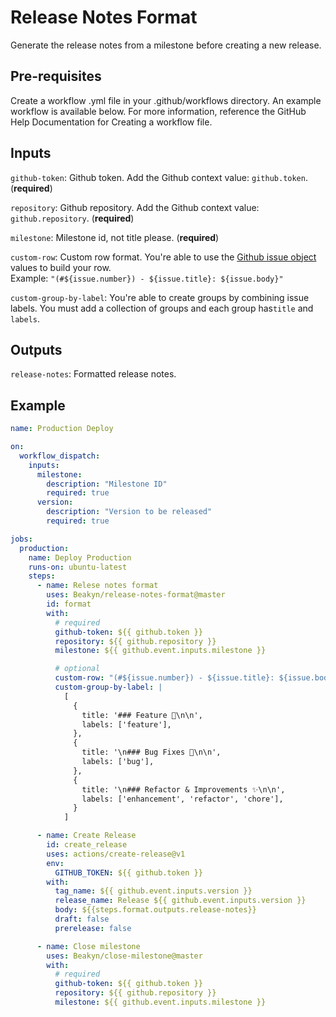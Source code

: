 # Release Notes Format

Generate the release notes from a milestone before creating a new release.

## Pre-requisites

Create a workflow .yml file in your .github/workflows directory. An example workflow is available below. For more information, reference the GitHub Help Documentation for Creating a workflow file.

## Inputs

`github-token`: Github token. Add the Github context value: `github.token`. (**required**)

`repository`: Github repository. Add the Github context value: `github.repository`. (**required**)

`milestone`: Milestone id, not title please. (**required**)

`custom-row`: Custom row format. You're able to use the [Github issue object](https://docs.github.com/en/free-pro-team@latest/rest/reference/issues#get-an-issue) values ​​to build your row.\
Example: `"(#${issue.number}) - ${issue.title}: ${issue.body}"`

`custom-group-by-label`: You're able to create groups by combining issue labels. You must add a collection of groups and each group has`title` and `labels`.

## Outputs

`release-notes`: Formatted release notes.

## Example

```yaml
name: Production Deploy

on:
  workflow_dispatch:
    inputs:
      milestone:
        description: "Milestone ID"
        required: true
      version:
        description: "Version to be released"
        required: true

jobs:
  production:
    name: Deploy Production
    runs-on: ubuntu-latest
    steps:
      - name: Relese notes format
        uses: Beakyn/release-notes-format@master
        id: format
        with:
          # required
          github-token: ${{ github.token }}
          repository: ${{ github.repository }}
          milestone: ${{ github.event.inputs.milestone }}

          # optional
          custom-row: "(#${issue.number}) - ${issue.title}: ${issue.body}"
          custom-group-by-label: |
            [
              {
                title: '### Feature 🎉\n\n',
                labels: ['feature'],
              },
              {
                title: '\n### Bug Fixes 🐛\n\n',
                labels: ['bug'],
              },
              {
                title: '\n### Refactor & Improvements ✨\n\n',
                labels: ['enhancement', 'refactor', 'chore'],
              }
            ]

      - name: Create Release
        id: create_release
        uses: actions/create-release@v1
        env:
          GITHUB_TOKEN: ${{ github.token }}
        with:
          tag_name: ${{ github.event.inputs.version }}
          release_name: Release ${{ github.event.inputs.version }}
          body: ${{steps.format.outputs.release-notes}}
          draft: false
          prerelease: false

      - name: Close milestone
        uses: Beakyn/close-milestone@master
        with:
          # required
          github-token: ${{ github.token }}
          repository: ${{ github.repository }}
          milestone: ${{ github.event.inputs.milestone }}
```
